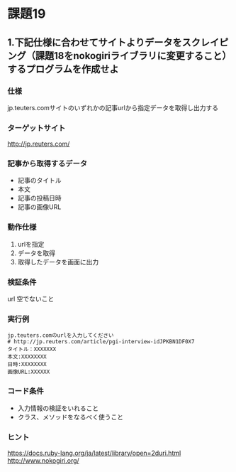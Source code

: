 # 課題19

## 1.下記仕様に合わせてサイトよりデータをスクレイピング（課題18をnokogiriライブラリに変更すること）するプログラムを作成せよ

### 仕様
jp.teuters.comサイトのいずれかの記事urlから指定データを取得し出力する

### ターゲットサイト
http://jp.reuters.com/

### 記事から取得するデータ

- 記事のタイトル
- 本文
- 記事の投稿日時
- 記事の画像URL

### 動作仕様
1. urlを指定
2. データを取得
3. 取得したデータを画面に出力

### 検証条件
url 空でないこと

### 実行例

```
jp.teuters.comのurlを入力してください
# http://jp.reuters.com/article/pgi-interview-idJPKBN1DF0X7
タイトル：XXXXXXX
本文:XXXXXXXX
日時:XXXXXXXX
画像URL:XXXXXX
```

### コード条件
- 入力情報の検証をいれること
- クラス、メソッドをなるべく使うこと

### ヒント
https://docs.ruby-lang.org/ja/latest/library/open=2duri.html  
http://www.nokogiri.org/
